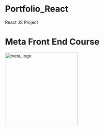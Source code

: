 # Portfolio_React

React JS Project

<h1>Meta Front End Course</h1>
<img  width ="240px" src = "https://upload.wikimedia.org/wikipedia/commons/a/ab/Meta-Logo.png" alt= "meta_logo" >
